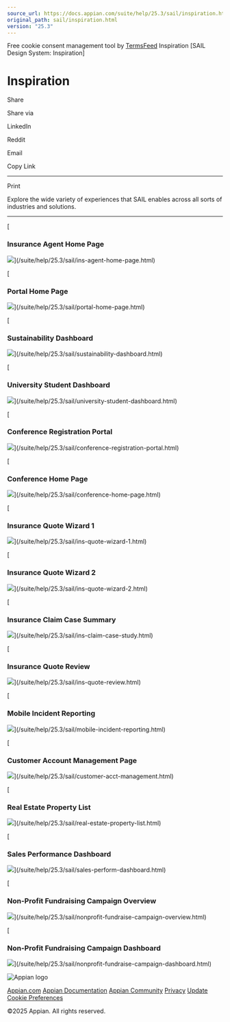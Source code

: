 ```yaml
---
source_url: https://docs.appian.com/suite/help/25.3/sail/inspiration.html
original_path: sail/inspiration.html
version: "25.3"
---
```


Free cookie consent management tool by [TermsFeed](https://www.termsfeed.com/) Inspiration \[SAIL Design System: Inspiration\]

# Inspiration

Share

Share via

LinkedIn

Reddit

Email

Copy Link

* * *

Print

Explore the wide variety of experiences that SAIL enables across all sorts of industries and solutions.

* * *

[

### Insurance Agent Home Page

![](ds-images/ins_agent_home_page.png)](/suite/help/25.3/sail/ins-agent-home-page.html)

[

### Portal Home Page

![](ds-images/portal_home_page.png)](/suite/help/25.3/sail/portal-home-page.html)

[

### Sustainability Dashboard

![](ds-images/co2_cso_landing_page.png)](/suite/help/25.3/sail/sustainability-dashboard.html)

[

### University Student Dashboard

![](ds-images/university_student_dashboard.png)](/suite/help/25.3/sail/university-student-dashboard.html)

[

### Conference Registration Portal

![](ds-images/ESG_conference_registration_portal.png)](/suite/help/25.3/sail/conference-registration-portal.html)

[

### Conference Home Page

![](ds-images/ESG_conference_portal_home.png)](/suite/help/25.3/sail/conference-home-page.html)

[

### Insurance Quote Wizard 1

![](ds-images/auto_insurance_quote_wizard_step_1.png)](/suite/help/25.3/sail/ins-quote-wizard-1.html)

[

### Insurance Quote Wizard 2

![](ds-images/auto_insurance_quote_wizard_final_step.png)](/suite/help/25.3/sail/ins-quote-wizard-2.html)

[

### Insurance Claim Case Summary

![](ds-images/insurance_claim_case_summary.png)](/suite/help/25.3/sail/ins-claim-case-study.html)

[

### Insurance Quote Review

![](ds-images/insurance_quote_returning_portal.png)](/suite/help/25.3/sail/ins-quote-review.html)

[

### Mobile Incident Reporting

![](ds-images/mobile_incident_reporting.png)](/suite/help/25.3/sail/mobile-incident-reporting.html)

[

### Customer Account Management Page

![](ds-images/insurance_account_page.png)](/suite/help/25.3/sail/customer-acct-management.html)

[

### Real Estate Property List

![](ds-images/real_estate_property_list.png)](/suite/help/25.3/sail/real-estate-property-list.html)

[

### Sales Performance Dashboard

![](ds-images/sales_dashboard_dark_theme.png)](/suite/help/25.3/sail/sales-perform-dashboard.html)

[

### Non-Profit Fundraising Campaign Overview

![](ds-images/non_profit_fundraising_landing.png)](/suite/help/25.3/sail/nonprofit-fundraise-campaign-overview.html)

[

### Non-Profit Fundraising Campaign Dashboard

![](ds-images/non_profit_fundraising_dash.png)](/suite/help/25.3/sail/nonprofit-fundraise-campaign-dashboard.html)

![Appian logo](../images/design-sys/logo-appian-white-rebrand.svg)

[Appian.com](https://www.appian.com/) [Appian Documentation](/suite/help/25.3/) [Appian Community](https://community.appian.com) [Privacy](https://appian.com/legal/privacy-information.html) [Update Cookie Preferences](#)
 

©2025 Appian. All rights reserved.